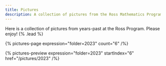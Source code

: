 ```yaml
---
title: Pictures
description: A collection of pictures from the Ross Mathematics Program
---
```


Here is a collection of pictures from years-past at the Ross Program. Please enjoy! {% .lead %}

{% pictures-page expression="folder=2023" count="6" /%}

{% pictures-preview expression="folder=2023" startIndex="6" href="/pictures/2023" /%}